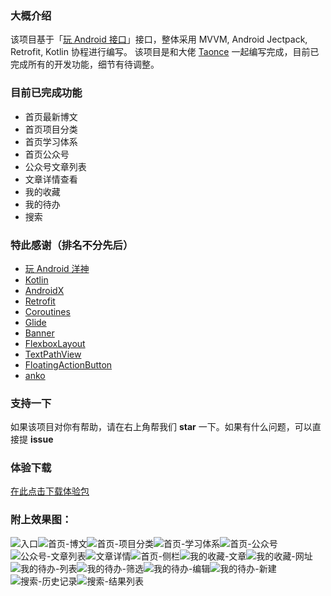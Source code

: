 ### 大概介绍
该项目基于「[玩 Android 接口](https://www.wanandroid.com/blog/show/2)」接口，整体采用 MVVM, Android Jectpack, Retrofit, Kotlin 协程进行编写。
该项目是和大佬 [Taonce](https://github.com/Taonce) 一起编写完成，目前已完成所有的开发功能，细节有待调整。

### 目前已完成功能
- 首页最新博文
- 首页项目分类
- 首页学习体系
- 首页公众号
- 公众号文章列表
- 文章详情查看
- 我的收藏
- 我的待办
- 搜索

### 特此感谢（排名不分先后）
- [玩 Android 洋神](https://www.wanandroid.com/)
- [Kotlin](https://github.com/JetBrains/kotlin)
- [AndroidX](https://developer.android.com/jetpack/androidx)
- [Retrofit](https://github.com/square/retrofit)
- [Coroutines](https://github.com/Kotlin/kotlinx.coroutines)
- [Glide](https://github.com/bumptech/glide)
- [Banner](https://github.com/youth5201314/banner)
- [FlexboxLayout](https://github.com/google/flexbox-layout)
- [TextPathView](https://github.com/totond/TextPathView)
- [FloatingActionButton](https://github.com/Clans/FloatingActionButton)
- [anko](https://github.com/Kotlin/anko)

### 支持一下
如果该项目对你有帮助，请在右上角帮我们 **star** 一下。如果有什么问题，可以直接提 **issue**

### 体验下载
[在此点击下载体验包](https://github.com/kukyxs/CoroutinesWanAndroid/releases/download/1.0.1/wan.1.0.1.apk)

### 附上效果图：
![入口](https://github.com/kukyxs/CoroutinesWanAndroid/blob/master/snapshots/%E5%85%A5%E5%8F%A3%E9%A1%B5.png)![首页-博文](https://github.com/kukyxs/CoroutinesWanAndroid/blob/master/snapshots/%E9%A6%96%E9%A1%B5-%E6%9C%80%E6%96%B0%E5%8D%9A%E6%96%87.png)![首页-项目分类](https://github.com/kukyxs/CoroutinesWanAndroid/blob/master/snapshots/%E9%A6%96%E9%A1%B5-%E9%A1%B9%E7%9B%AE%E5%88%86%E7%B1%BB.png)![首页-学习体系](https://github.com/kukyxs/CoroutinesWanAndroid/blob/master/snapshots/%E9%A6%96%E9%A1%B5-%E5%AD%A6%E4%B9%A0%E4%BD%93%E7%B3%BB.png)![首页-公众号](https://github.com/kukyxs/CoroutinesWanAndroid/blob/master/snapshots/%E9%A6%96%E9%A1%B5-%E5%85%AC%E4%BC%97%E5%8F%B7.png)![公众号-文章列表](https://github.com/kukyxs/CoroutinesWanAndroid/blob/master/snapshots/%E5%85%AC%E4%BC%97%E5%8F%B7%E6%96%87%E7%AB%A0%E5%88%97%E8%A1%A8.png)![文章详情](https://github.com/kukyxs/CoroutinesWanAndroid/blob/master/snapshots/%E6%96%87%E7%AB%A0%E8%AF%A6%E6%83%85.png)![首页-侧栏](https://github.com/kukyxs/CoroutinesWanAndroid/blob/master/snapshots/%E9%A6%96%E9%A1%B5-%E4%BE%A7%E6%A0%8F.png)![我的收藏-文章](https://github.com/kukyxs/CoroutinesWanAndroid/blob/master/snapshots/%E6%88%91%E7%9A%84%E6%94%B6%E8%97%8F-%E6%96%87%E7%AB%A0.png)![我的收藏-网址](https://github.com/kukyxs/CoroutinesWanAndroid/blob/master/snapshots/%E6%88%91%E7%9A%84%E6%94%B6%E8%97%8F-%E7%BD%91%E5%9D%80.png)![我的待办-列表](https://github.com/kukyxs/CoroutinesWanAndroid/blob/master/snapshots/%E6%88%91%E7%9A%84%E5%BE%85%E5%8A%9E-%E5%88%97%E8%A1%A8.png)![我的待办-筛选](https://github.com/kukyxs/CoroutinesWanAndroid/blob/master/snapshots/%E6%88%91%E7%9A%84%E5%BE%85%E5%8A%9E-%E7%AD%9B%E9%80%89.png)![我的待办-编辑](https://github.com/kukyxs/CoroutinesWanAndroid/blob/master/snapshots/%E6%88%91%E7%9A%84%E5%BE%85%E5%8A%9E-%E7%BC%96%E8%BE%91.png)![我的待办-新建](https://github.com/kukyxs/CoroutinesWanAndroid/blob/master/snapshots/%E6%88%91%E7%9A%84%E5%BE%85%E5%8A%9E-%E6%96%B0%E5%BB%BA.png)![搜索-历史记录](https://github.com/kukyxs/CoroutinesWanAndroid/blob/master/snapshots/%E6%90%9C%E7%B4%A2-%E5%8E%86%E5%8F%B2%E8%AE%B0%E5%BD%95.png)![搜索-结果列表](https://github.com/kukyxs/CoroutinesWanAndroid/blob/master/snapshots/%E6%90%9C%E7%B4%A2-%E7%BB%93%E6%9E%9C%E5%88%97%E8%A1%A8.png)

